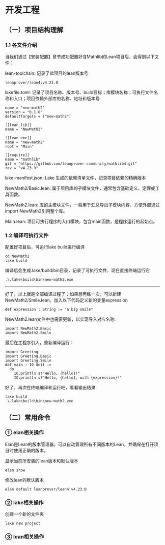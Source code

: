 # 开发工程

## （一）项目结构理解

### 1.1 各文件介绍

当我们通过【安装配置】章节成功配置好含Mathlib的Lean项目后，会得到以下文件：

lean-toolchain: 记录了此项目的lean版本号
```
leanprover/lean4:v4.23.0
```
lakefile.toml: 记录了项目名称、版本号、build目标；库模块名称；可执行文件名称和入口；项目依赖外部库的名称、地址和版本号
```
name = "new-math2"
version = "0.1.0"
defaultTargets = ["new-math2"]

[[lean_lib]]
name = "NewMath2"

[[lean_exe]]
name = "new-math2"
root = "Main"

[[require]]
name = "mathlib"
git = "https://github.com/leanprover-community/mathlib4.git"
rev = "v4.23.0"
```
lake-manifest.json: Lake 生成的依赖清单文件，记录项目依赖的精确版本

NewMath2/Basic.lean: 属于项目库的子模块文件，通常包含基础定义、定理或工具函数。

NewMath2.lean: 库的主模块文件，一般用于汇总导出子模块内容，方便外部通过import NewMath2引用整个库。

Main.lean: 项目可执行程序的入口模块，包含main函数，是程序运行的起始点。


### 1.2 编译可执行文件

配置好项目后，可运行lake build进行编译
```
cd NewMath2
lake build
```
编译后会生成.lake/build/bin目录，记录了可执行文件，现在直接终端运行它
```
.\.lake\build\bin\new-math2.exe
```
---
好了，以上就是全部编译过程了；如果想再练一次，可以新建NewMath2/Smile.lean，加入以下代码定义新的变量expression
```
def expression : String := "a big smile"
```
NewMath2.lean文件中也需要更新，以实现导入对应名称:
```
import NewMath2.Basic
import NewMath2.Smile
```
最后在主程序引入，重新编译运行：
```
import Greeting
import Greeting.Basic
import Greeting.Smile
def main : IO Unit :=
  do
    IO.println s!"Hello, {hello}!"
    IO.println s!"Hello, {hello}, with {expression}!" 
```
好了，再次在终端编译和运行吧，看看输出结果
```
lake build
.\.lake\build\bin\new-math2.exe
```


## （二）常用命令

### ① elan相关操作
Elan是Lean的版本管理器，可以自动管理所有不同版本的Lean，并确保在打开项目时使用正确的版本。

显示当前所安装的lean版本和默认版本
```
elan show
```
修改lean的默认版本
```
elan default leanprover/lean4:v4.23.0
```

### ② lake相关操作

创建一个新的文件夹
```
lake new project
```


### ③ lean相关操作

